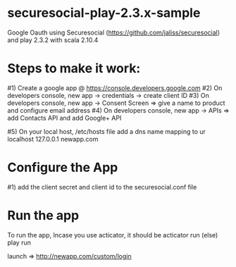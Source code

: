 securesocial-play-2.3.x-sample
==============================

Google Oauth using Securesocial (https://github.com/jaliss/securesocial) and play 2.3.2 with scala 2.10.4

Steps to make it work:
======================

#1) Create a google app @ https://console.developers.google.com
#2) On developers console, new app -> credentials -> create client ID
#3) On developers console, new app -> Consent Screen => give a name to product and configure email address
#4) On developers console, new app -> APIs => add Contacts API and add Google+ API

#5) On your local host, /etc/hosts file add a dns name mapping to ur localhost
127.0.0.1   newapp.com

Configure the App
=================
#1) add the client secret and client id to the securesocial.conf file

Run the app
===========
To run the app,
Incase you use acticator, it should be 
acticator run (else)
play run

launch => http://newapp.com/custom/login

